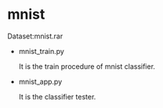 # mnist

Dataset:mnist.rar

- mnist_train.py

  It is the train procedure of mnist classifier.

- mnist_app.py

  It is the classifier tester.
